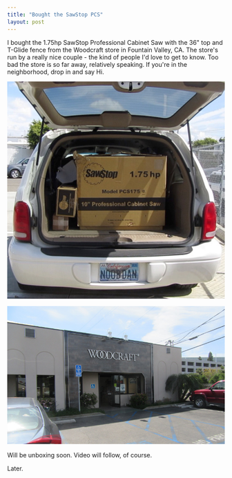 ```yaml
---
title: "Bought the SawStop PCS"
layout: post
---
```

I bought the 1.75hp SawStop Professional Cabinet Saw with the 36" top and T-Glide fence from the Woodcraft store in Fountain Valley, CA. The store's run by a really nice couple - the kind of people I'd love to get to know. Too bad the store is so far away, relatively speaking. If you're in the neighborhood, drop in and say Hi.

![](/assets/images-posts/2019-03-23.1.01.jpg)

![](/assets/images-posts/2019-03-23.1.02.jpg)

Will be unboxing soon. Video will follow, of course.

Later.